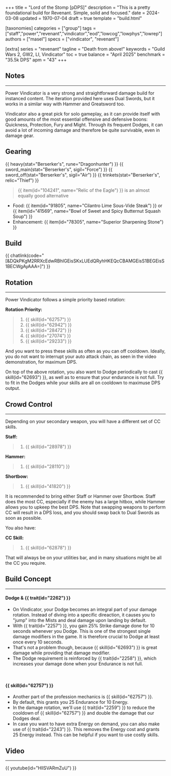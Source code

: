 +++
title = "Lord of the Stomp [pDPS]"
description = "This is a pretty foundational build for Revenant. Simple, solid and focused."
date = 2024-03-08
updated = 1970-07-04
draft = true
template = "build.html"

[taxonomies]
categories = ["group"]
tags = ["staff","power","revenant","vindicator","eod","lowcog","lowphys","lowrep"]
authors = ["masel"]
specs = ["vindicator", "revenant"]

[extra]
series = "revenant"
tagline = "Death from above!"
keywords = "Guild Wars 2, GW2, LI, Vindicator"
toc = true
balance = "April 2025"
benchmark = "35.5k DPS"
apm = "43"
+++

## Notes

---

Power Vindicator is a very strong and straightforward damage build for instanced content. The iteration provided here uses Dual Swords, but it works in a similar way with Hammer and Greatsword too.

Vindicator also a great pick for solo gameplay, as it can provide itself with good amounts of the most essential offensive and defensive boons: Quickness, Protection, Fury and Might. Through its frequent Dodges, it can avoid a lot of incoming damage and therefore be quite survivable, even in damage gear.

## Gearing

{{ heavy(stat="Berserker's", rune="Dragonhunter") }}
{{ sword_main(stat="Berserker's", sigil="Force") }}
{{ sword_off(stat="Berserker's", sigil="Air") }}
{{ trinkets(stat="Berserker's", relic="Thief") }}

> {{ item(id="104241", name="Relic of the Eagle") }} is an almost equally good alternative

- Food: {{ item(id="91805", name="Cilantro Lime Sous-Vide Steak") }} or {{ item(id="41569", name="Bowl of Sweet and Spicy Butternut Squash Soup") }}
- Enhancement: {{ item(id="78305", name="Superior Sharpening Stone") }}

## Build

{{ chatlink(code="[&DQkPKgM2RRXcEdwRBhIGEisSKxLUEdQRyhHKEQcCBAMGEisS1BEGEisS1BECWgAyAAA=]") }}

## Rotation

---

Power Vindicator follows a simple priority based rotation:

**Rotation Priority:**
> 1. {{ skill(id="62757") }}
> 2. {{ skill(id="62942") }}
> 3. {{ skill(id="28472") }}
> 4. {{ skill(id="27074") }}
> 5. {{ skill(id="29233") }}

And you want to press these skills as often as you can off cooldown. Ideally, you do not want to interrupt your auto attack chain, as seen in the video demonstration, for maximum DPS.

On top of the above rotation, you also want to Dodge periodically to cast {{ skill(id="62693") }}, as well as to ensure that your endurance is not full. Try to fit in the Dodges while your skills are all on cooldown to maximuse DPS output.

## Crowd Control

---

Depending on your secondary weapon, you will have a different set of CC skills.

**Staff:**
> 1. {{ skill(id="28978") }}

**Hammer:**
> 1. {{ skill(id="28110") }}

**Shortbow:**
> 1. {{ skill(id="41820") }}

It is recommended to bring either Staff or Hammer over Shortbow. Staff does the most CC, especially if the enemy has a large hitbox, while Hammer allows you to upkeep the best DPS. Note that swapping weapons to perform CC will result in a DPS loss, and you should swap back to Dual Swords as soon as possible.

You also have:

**CC Skill:**
> 1. {{ skill(id="62878") }}

That will always be on your utilities bar, and in many situations might be all the CC you require.

## Build Concept

---

#### Dodge & {{ trait(id="2262") }}

- On Vindicator, your Dodge becomes an integral part of your damage rotation. Instead of diving into a specific direaction, it causes you to "jump" into the Mists and deal damage upon landing by default.
- With {{ trait(id="2257") }}, you gain 25% Strike damage done for 10 seconds whenever you Dodge. This is one of the strongest single damage modifiers in the game. It is therefore crucial to Dodge at least once every 10 seconds.
- That's not a problem though, because {{ skill(id="62693") }} is great damage while providing that damage modifier.
- The Dodge requirement is reinforced by {{ trait(id="2258") }}, which increases your damage done when your Endurance is not full.

<div style=‘clear:both;’>&nbsp;</div>

#### {{ skill(id="62757") }}

- Another part of the profession mechanics is {{ skill(id="62757") }}.
- By default, this grants you 25 Endurance for 10 Energy.
- In the damage rotation, we'll use {{ trait(id="2259") }} to reduce the cooldown of {{ skill(id="62757") }} and double the damage that our Dodges deal.
- In case you want to have extra Energy on demand, you can also make use of {{ trait(id="2243") }}. This removes the Energy cost and grants 25 Energy instead. This can be helpful if you want to use costly skills.

## Video

---

{{ youtube(id="HllSVARmZuU") }}
